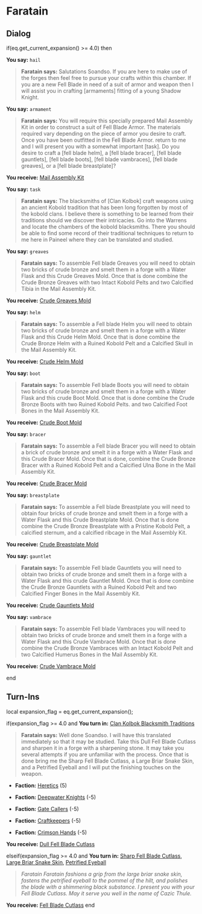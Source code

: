 # Faratain
## Dialog

if(eq.get_current_expansion() >= 4.0) then


**You say:** `hail`




>**Faratain says:** Salutations Soandso. If you are here to make use of the forges then feel free to pursue your crafts within this chamber. If you are a new Fell Blade in need of a suit of armor and weapon then I will assist you in crafting [armaments] fitting of a young Shadow Knight.


**You say:** `armament`




>**Faratain says:** You will require this specially prepared Mail Assembly Kit in order to construct a suit of Fell Blade Armor. The materials required vary depending on the piece of armor you desire to craft. Once you have been outfitted in the Fell Blade Armor. return to me and I will present you with a somewhat important [task]. Do you desire to craft a [fell blade helm], a [fell blade bracer], [fell blade gauntlets], [fell blade boots], [fell blade vambraces], [fell blade greaves], or a [fell blade breastplate]?



**You receive:**  [Mail Assembly Kit](/item/17124)


**You say:** `task`




>**Faratain says:** The blacksmiths of [Clan Kolbok] craft weapons using an ancient Kobold tradition that has been long forgotten by most of the kobold clans. I believe there is something to be learned from their traditions should we discover their intricacies. Go into the Warrens and locate the chambers of the kobold blacksmiths. There you should be able to find some record of their traditional techniques to return to me here in Paineel where they can be translated and studied.


**You say:** `greaves`




>**Faratain says:** To assemble Fell blade Greaves you will need to obtain two bricks of crude bronze and smelt them in a forge with a Water Flask and this Crude Greaves Mold. Once that is done combine the Crude Bronze Greaves with two Intact Kobold Pelts and two Calcified Tibia in the Mail Assembly Kit.



**You receive:**  [Crude Greaves Mold](/item/19636)


**You say:** `helm`




>**Faratain says:** To assemble a Fell blade Helm you will need to obtain two bricks of crude bronze and smelt them in a forge with a Water Flask and this Crude Helm Mold. Once that is done combine the Crude Bronze Helm with a Ruined Kobold Pelt and a Calcified Skull in the Mail Assembly Kit.



**You receive:**  [Crude Helm Mold](/item/19631)


**You say:** `boot`




>**Faratain says:** To assemble Fell blade Boots you will need to obtain two bricks of crude bronze and smelt them in a forge with a Water Flask and this crude Boot Mold. Once that is done combine the Crude Bronze Boots with two Ruined Kobold Pelts. and two Calcified Foot Bones in the Mail Assembly Kit.



**You receive:**  [Crude Boot Mold](/item/19634)


**You say:** `bracer`




>**Faratain says:** To assemble a Fell blade Bracer you will need to obtain a brick of crude bronze and smelt it in a forge with a Water Flask and this Crude Bracer Mold. Once that is done, combine the Crude Bronze Bracer with a Ruined Kobold Pelt and a Calcified Ulna Bone in the Mail Assembly Kit.



**You receive:**  [Crude Bracer Mold](/item/19632)


**You say:** `breastplate`




>**Faratain says:** To assemble a Fell blade Breastplate you will need to obtain four bricks of crude bronze and smelt them in a forge with a Water Flask and this Crude Breastplate Mold. Once that is done combine the Crude Bronze Breastplate with a Pristine Kobold Pelt, a calcified sternum, and a calcified ribcage in the Mail Assembly Kit.



**You receive:**  [Crude Breastplate Mold](/item/19637)


**You say:** `gauntlet`




>**Faratain says:** To assemble Fell blade Gauntlets you will need to obtain two bricks of crude bronze and smelt them in a forge with a Water Flask and this crude Gauntlet Mold. Once that is done combine the Crude Bronze Gauntlets with a Ruined Kobold Pelt and two Calcified Finger Bones in the Mail Assembly Kit.



**You receive:**  [Crude Gauntlets Mold](/item/19633)


**You say:** `vambrace`




>**Faratain says:** To assemble Fell blade Vambraces you will need to obtain two bricks of crude bronze and smelt them in a forge with a Water Flask and this Crude Vambrace Mold. Once that is done combine the Crude Bronze Vambraces with an Intact Kobold Pelt and two Calcified Humerus Bones in the Mail Assembly Kit.



**You receive:**  [Crude Vambrace Mold](/item/19635)

end

## Turn-Ins



local expansion_flag = eq.get_current_expansion();


if(expansion_flag >= 4.0 and  **You turn in:** [Clan Kolbok Blacksmith Traditions](/item/20421)


>**Faratain says:** Well done Soandso. I will have this translated immediately so that it may be studied. Take this Dull Fell Blade Cutlass and sharpen it in a forge with a sharpening stone. It may take you several attempts if you are unfamiliar with the process. Once that is done bring me the Sharp Fell Blade Cutlass, a Large Briar Snake Skin, and a Petrified Eyeball and I will put the finishing touches on the weapon.


* __Faction:__ [Heretics](/faction/265) (5)


* __Faction:__ [Deepwater Knights](/faction/242) (-5)


* __Faction:__ [Gate Callers](/faction/254) (-5)


* __Faction:__ [Craftkeepers](/faction/231) (-5)


* __Faction:__ [Crimson Hands](/faction/233) (-5)


 **You receive:**  [Dull Fell Blade Cutlass](/item/20403) 

elseif(expansion_flag >= 4.0 and  **You turn in:** [Sharp Fell Blade Cutlass](/item/20404), [Large Briar Snake Skin](/item/20355), [Petrified Eyeball](/item/20402)


>*Faratain Faratain fashions a grip from the large briar snake skin, fastens the petrified eyeball to the pommel of the hilt, and polishes the blade with a shimmering black substance. I present you with your Fell Blade Cutlass. May it serve you well in the name of Cazic Thule.*


 **You receive:**  [Fell Blade Cutlass](/item/20416) 
end





